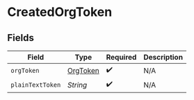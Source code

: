 # CreatedOrgToken


## Fields

| Field                                       | Type                                        | Required                                    | Description                                 |
| ------------------------------------------- | ------------------------------------------- | ------------------------------------------- | ------------------------------------------- |
| `orgToken`                                  | [OrgToken](../../models/shared/OrgToken.md) | :heavy_check_mark:                          | N/A                                         |
| `plainTextToken`                            | *String*                                    | :heavy_check_mark:                          | N/A                                         |